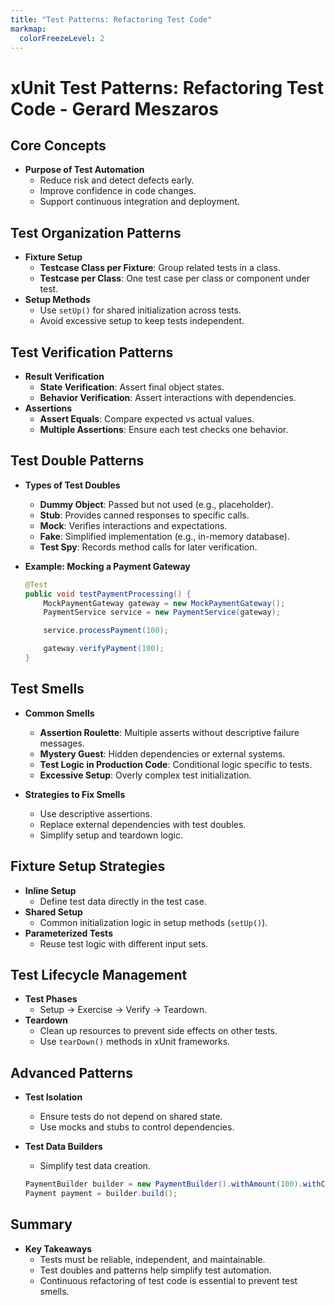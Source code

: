 ```yaml
---
title: "Test Patterns: Refactoring Test Code"
markmap:
  colorFreezeLevel: 2
---
```


# xUnit Test Patterns: Refactoring Test Code - Gerard Meszaros

## Core Concepts
- **Purpose of Test Automation**
  - Reduce risk and detect defects early.
  - Improve confidence in code changes.
  - Support continuous integration and deployment.

## Test Organization Patterns
- **Fixture Setup**
  - **Testcase Class per Fixture**: Group related tests in a class.
  - **Testcase per Class**: One test case per class or component under test.
- **Setup Methods**
  - Use `setUp()` for shared initialization across tests.
  - Avoid excessive setup to keep tests independent.

## Test Verification Patterns
- **Result Verification**
  - **State Verification**: Assert final object states.
  - **Behavior Verification**: Assert interactions with dependencies.
- **Assertions**
  - **Assert Equals**: Compare expected vs actual values.
  - **Multiple Assertions**: Ensure each test checks one behavior.

## Test Double Patterns
- **Types of Test Doubles**
  - **Dummy Object**: Passed but not used (e.g., placeholder).
  - **Stub**: Provides canned responses to specific calls.
  - **Mock**: Verifies interactions and expectations.
  - **Fake**: Simplified implementation (e.g., in-memory database).
  - **Test Spy**: Records method calls for later verification.
  
- **Example: Mocking a Payment Gateway**
  ```java
  @Test
  public void testPaymentProcessing() {
      MockPaymentGateway gateway = new MockPaymentGateway();
      PaymentService service = new PaymentService(gateway);

      service.processPayment(100);

      gateway.verifyPayment(100);
  }
  ```

## Test Smells
- **Common Smells**
  - **Assertion Roulette**: Multiple asserts without descriptive failure messages.
  - **Mystery Guest**: Hidden dependencies or external systems.
  - **Test Logic in Production Code**: Conditional logic specific to tests.
  - **Excessive Setup**: Overly complex test initialization.
  
- **Strategies to Fix Smells**
  - Use descriptive assertions.
  - Replace external dependencies with test doubles.
  - Simplify setup and teardown logic.

## Fixture Setup Strategies
- **Inline Setup**
  - Define test data directly in the test case.
- **Shared Setup**
  - Common initialization logic in setup methods (`setUp()`).
- **Parameterized Tests**
  - Reuse test logic with different input sets.

## Test Lifecycle Management
- **Test Phases**
  - Setup -> Exercise -> Verify -> Teardown.
- **Teardown**
  - Clean up resources to prevent side effects on other tests.
  - Use `tearDown()` methods in xUnit frameworks.

## Advanced Patterns
- **Test Isolation**
  - Ensure tests do not depend on shared state.
  - Use mocks and stubs to control dependencies.
  
- **Test Data Builders**
  - Simplify test data creation.
  ```java
  PaymentBuilder builder = new PaymentBuilder().withAmount(100).withCurrency("USD");
  Payment payment = builder.build();
  ```

## Summary
- **Key Takeaways**
  - Tests must be reliable, independent, and maintainable.
  - Test doubles and patterns help simplify test automation.
  - Continuous refactoring of test code is essential to prevent test smells.